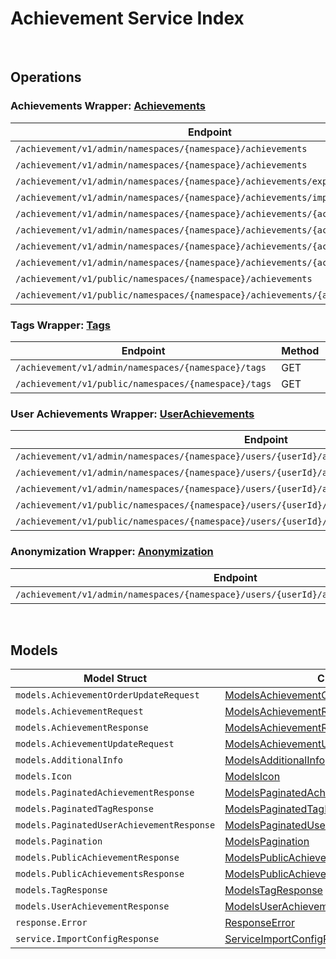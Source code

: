 # Achievement Service Index

&nbsp;

## Operations

### Achievements Wrapper:  [Achievements](../../services-api/pkg/service/achievement/achievements.go)
| Endpoint | Method | ID | Class | Wrapper | Example |
|---|---|---|---|---|---|
| `/achievement/v1/admin/namespaces/{namespace}/achievements` | GET | AdminListAchievementsShort | [AdminListAchievementsShort](../../achievement-sdk/pkg/achievementclient/achievements/achievements_client.go) | [AdminListAchievementsShort](../../services-api/pkg/service/achievement/achievements.go) | [AdminListAchievementsShort](../../samples/cli/cmd/achievement/achievements/adminListAchievements.go) |
| `/achievement/v1/admin/namespaces/{namespace}/achievements` | POST | AdminCreateNewAchievementShort | [AdminCreateNewAchievementShort](../../achievement-sdk/pkg/achievementclient/achievements/achievements_client.go) | [AdminCreateNewAchievementShort](../../services-api/pkg/service/achievement/achievements.go) | [AdminCreateNewAchievementShort](../../samples/cli/cmd/achievement/achievements/adminCreateNewAchievement.go) |
| `/achievement/v1/admin/namespaces/{namespace}/achievements/export` | GET | ExportAchievementsShort | [ExportAchievementsShort](../../achievement-sdk/pkg/achievementclient/achievements/achievements_client.go) | [ExportAchievementsShort](../../services-api/pkg/service/achievement/achievements.go) | [ExportAchievementsShort](../../samples/cli/cmd/achievement/achievements/exportAchievements.go) |
| `/achievement/v1/admin/namespaces/{namespace}/achievements/import` | POST | ImportAchievementsShort | [ImportAchievementsShort](../../achievement-sdk/pkg/achievementclient/achievements/achievements_client.go) | [ImportAchievementsShort](../../services-api/pkg/service/achievement/achievements.go) | [ImportAchievementsShort](../../samples/cli/cmd/achievement/achievements/importAchievements.go) |
| `/achievement/v1/admin/namespaces/{namespace}/achievements/{achievementCode}` | GET | AdminGetAchievementShort | [AdminGetAchievementShort](../../achievement-sdk/pkg/achievementclient/achievements/achievements_client.go) | [AdminGetAchievementShort](../../services-api/pkg/service/achievement/achievements.go) | [AdminGetAchievementShort](../../samples/cli/cmd/achievement/achievements/adminGetAchievement.go) |
| `/achievement/v1/admin/namespaces/{namespace}/achievements/{achievementCode}` | PUT | AdminUpdateAchievementShort | [AdminUpdateAchievementShort](../../achievement-sdk/pkg/achievementclient/achievements/achievements_client.go) | [AdminUpdateAchievementShort](../../services-api/pkg/service/achievement/achievements.go) | [AdminUpdateAchievementShort](../../samples/cli/cmd/achievement/achievements/adminUpdateAchievement.go) |
| `/achievement/v1/admin/namespaces/{namespace}/achievements/{achievementCode}` | DELETE | AdminDeleteAchievementShort | [AdminDeleteAchievementShort](../../achievement-sdk/pkg/achievementclient/achievements/achievements_client.go) | [AdminDeleteAchievementShort](../../services-api/pkg/service/achievement/achievements.go) | [AdminDeleteAchievementShort](../../samples/cli/cmd/achievement/achievements/adminDeleteAchievement.go) |
| `/achievement/v1/admin/namespaces/{namespace}/achievements/{achievementCode}` | PATCH | AdminUpdateAchievementListOrderShort | [AdminUpdateAchievementListOrderShort](../../achievement-sdk/pkg/achievementclient/achievements/achievements_client.go) | [AdminUpdateAchievementListOrderShort](../../services-api/pkg/service/achievement/achievements.go) | [AdminUpdateAchievementListOrderShort](../../samples/cli/cmd/achievement/achievements/adminUpdateAchievementListOrder.go) |
| `/achievement/v1/public/namespaces/{namespace}/achievements` | GET | PublicListAchievementsShort | [PublicListAchievementsShort](../../achievement-sdk/pkg/achievementclient/achievements/achievements_client.go) | [PublicListAchievementsShort](../../services-api/pkg/service/achievement/achievements.go) | [PublicListAchievementsShort](../../samples/cli/cmd/achievement/achievements/publicListAchievements.go) |
| `/achievement/v1/public/namespaces/{namespace}/achievements/{achievementCode}` | GET | PublicGetAchievementShort | [PublicGetAchievementShort](../../achievement-sdk/pkg/achievementclient/achievements/achievements_client.go) | [PublicGetAchievementShort](../../services-api/pkg/service/achievement/achievements.go) | [PublicGetAchievementShort](../../samples/cli/cmd/achievement/achievements/publicGetAchievement.go) |

### Tags Wrapper:  [Tags](../../services-api/pkg/service/achievement/tags.go)
| Endpoint | Method | ID | Class | Wrapper | Example |
|---|---|---|---|---|---|
| `/achievement/v1/admin/namespaces/{namespace}/tags` | GET | AdminListTagsShort | [AdminListTagsShort](../../achievement-sdk/pkg/achievementclient/tags/tags_client.go) | [AdminListTagsShort](../../services-api/pkg/service/achievement/tags.go) | [AdminListTagsShort](../../samples/cli/cmd/achievement/tags/adminListTags.go) |
| `/achievement/v1/public/namespaces/{namespace}/tags` | GET | PublicListTagsShort | [PublicListTagsShort](../../achievement-sdk/pkg/achievementclient/tags/tags_client.go) | [PublicListTagsShort](../../services-api/pkg/service/achievement/tags.go) | [PublicListTagsShort](../../samples/cli/cmd/achievement/tags/publicListTags.go) |

### User Achievements Wrapper:  [UserAchievements](../../services-api/pkg/service/achievement/userAchievements.go)
| Endpoint | Method | ID | Class | Wrapper | Example |
|---|---|---|---|---|---|
| `/achievement/v1/admin/namespaces/{namespace}/users/{userId}/achievements` | GET | AdminListUserAchievementsShort | [AdminListUserAchievementsShort](../../achievement-sdk/pkg/achievementclient/user_achievements/user_achievements_client.go) | [AdminListUserAchievementsShort](../../services-api/pkg/service/achievement/userAchievements.go) | [AdminListUserAchievementsShort](../../samples/cli/cmd/achievement/userAchievements/adminListUserAchievements.go) |
| `/achievement/v1/admin/namespaces/{namespace}/users/{userId}/achievements/{achievementCode}/reset` | DELETE | AdminResetAchievementShort | [AdminResetAchievementShort](../../achievement-sdk/pkg/achievementclient/user_achievements/user_achievements_client.go) | [AdminResetAchievementShort](../../services-api/pkg/service/achievement/userAchievements.go) | [AdminResetAchievementShort](../../samples/cli/cmd/achievement/userAchievements/adminResetAchievement.go) |
| `/achievement/v1/admin/namespaces/{namespace}/users/{userId}/achievements/{achievementCode}/unlock` | PUT | AdminUnlockAchievementShort | [AdminUnlockAchievementShort](../../achievement-sdk/pkg/achievementclient/user_achievements/user_achievements_client.go) | [AdminUnlockAchievementShort](../../services-api/pkg/service/achievement/userAchievements.go) | [AdminUnlockAchievementShort](../../samples/cli/cmd/achievement/userAchievements/adminUnlockAchievement.go) |
| `/achievement/v1/public/namespaces/{namespace}/users/{userId}/achievements` | GET | PublicListUserAchievementsShort | [PublicListUserAchievementsShort](../../achievement-sdk/pkg/achievementclient/user_achievements/user_achievements_client.go) | [PublicListUserAchievementsShort](../../services-api/pkg/service/achievement/userAchievements.go) | [PublicListUserAchievementsShort](../../samples/cli/cmd/achievement/userAchievements/publicListUserAchievements.go) |
| `/achievement/v1/public/namespaces/{namespace}/users/{userId}/achievements/{achievementCode}/unlock` | PUT | PublicUnlockAchievementShort | [PublicUnlockAchievementShort](../../achievement-sdk/pkg/achievementclient/user_achievements/user_achievements_client.go) | [PublicUnlockAchievementShort](../../services-api/pkg/service/achievement/userAchievements.go) | [PublicUnlockAchievementShort](../../samples/cli/cmd/achievement/userAchievements/publicUnlockAchievement.go) |

### Anonymization Wrapper:  [Anonymization](../../services-api/pkg/service/achievement/anonymization.go)
| Endpoint | Method | ID | Class | Wrapper | Example |
|---|---|---|---|---|---|
| `/achievement/v1/admin/namespaces/{namespace}/users/{userId}/anonymization/achievements` | DELETE | AdminAnonymizeUserAchievementShort | [AdminAnonymizeUserAchievementShort](../../achievement-sdk/pkg/achievementclient/anonymization/anonymization_client.go) | [AdminAnonymizeUserAchievementShort](../../services-api/pkg/service/achievement/anonymization.go) | [AdminAnonymizeUserAchievementShort](../../samples/cli/cmd/achievement/anonymization/adminAnonymizeUserAchievement.go) |


&nbsp;  

## Models

| Model Struct | Class |
|---|---|
| `models.AchievementOrderUpdateRequest` | [ModelsAchievementOrderUpdateRequest ](../../achievement-sdk/pkg/achievementclientmodels/models_achievement_order_update_request.go) |
| `models.AchievementRequest` | [ModelsAchievementRequest ](../../achievement-sdk/pkg/achievementclientmodels/models_achievement_request.go) |
| `models.AchievementResponse` | [ModelsAchievementResponse ](../../achievement-sdk/pkg/achievementclientmodels/models_achievement_response.go) |
| `models.AchievementUpdateRequest` | [ModelsAchievementUpdateRequest ](../../achievement-sdk/pkg/achievementclientmodels/models_achievement_update_request.go) |
| `models.AdditionalInfo` | [ModelsAdditionalInfo ](../../achievement-sdk/pkg/achievementclientmodels/models_additional_info.go) |
| `models.Icon` | [ModelsIcon ](../../achievement-sdk/pkg/achievementclientmodels/models_icon.go) |
| `models.PaginatedAchievementResponse` | [ModelsPaginatedAchievementResponse ](../../achievement-sdk/pkg/achievementclientmodels/models_paginated_achievement_response.go) |
| `models.PaginatedTagResponse` | [ModelsPaginatedTagResponse ](../../achievement-sdk/pkg/achievementclientmodels/models_paginated_tag_response.go) |
| `models.PaginatedUserAchievementResponse` | [ModelsPaginatedUserAchievementResponse ](../../achievement-sdk/pkg/achievementclientmodels/models_paginated_user_achievement_response.go) |
| `models.Pagination` | [ModelsPagination ](../../achievement-sdk/pkg/achievementclientmodels/models_pagination.go) |
| `models.PublicAchievementResponse` | [ModelsPublicAchievementResponse ](../../achievement-sdk/pkg/achievementclientmodels/models_public_achievement_response.go) |
| `models.PublicAchievementsResponse` | [ModelsPublicAchievementsResponse ](../../achievement-sdk/pkg/achievementclientmodels/models_public_achievements_response.go) |
| `models.TagResponse` | [ModelsTagResponse ](../../achievement-sdk/pkg/achievementclientmodels/models_tag_response.go) |
| `models.UserAchievementResponse` | [ModelsUserAchievementResponse ](../../achievement-sdk/pkg/achievementclientmodels/models_user_achievement_response.go) |
| `response.Error` | [ResponseError ](../../achievement-sdk/pkg/achievementclientmodels/response_error.go) |
| `service.ImportConfigResponse` | [ServiceImportConfigResponse ](../../achievement-sdk/pkg/achievementclientmodels/service_import_config_response.go) |

